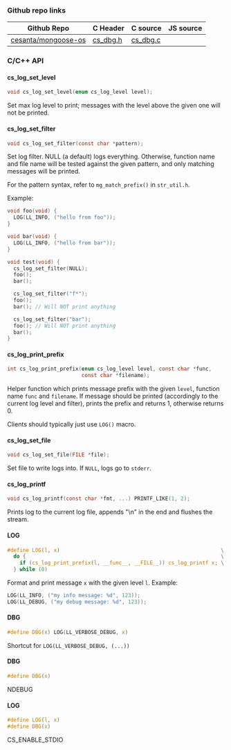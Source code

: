 ### Github repo links
| Github Repo | C Header | C source  | JS source |
| ----------- | -------- | --------  | ----------------- |
| [cesanta/mongoose-os](https://github.com/cesanta/mongoose-os)  | [cs_dbg.h](https://github.com/cesanta/mongoose-os/tree/master/common/cs_dbg.h) | [cs_dbg.c](https://github.com/cesanta/mongoose-os/tree/master/common//cs_dbg.c) |          |


### C/С++ API
#### cs_log_set_level

```c
void cs_log_set_level(enum cs_log_level level);
```

Set max log level to print; messages with the level above the given one will
not be printed.
 
#### cs_log_set_filter

```c
void cs_log_set_filter(const char *pattern);
```

Set log filter. NULL (a default) logs everything.
Otherwise, function name and file name will be tested against the given
pattern, and only matching messages will be printed.

For the pattern syntax, refer to `mg_match_prefix()` in `str_util.h`.

Example:
```c
void foo(void) {
  LOG(LL_INFO, ("hello from foo"));
}

void bar(void) {
  LOG(LL_INFO, ("hello from bar"));
}

void test(void) {
  cs_log_set_filter(NULL);
  foo();
  bar();

  cs_log_set_filter("f*");
  foo();
  bar(); // Will NOT print anything

  cs_log_set_filter("bar");
  foo(); // Will NOT print anything
  bar();
}
```
 
#### cs_log_print_prefix

```c
int cs_log_print_prefix(enum cs_log_level level, const char *func,
                        const char *filename);
```

Helper function which prints message prefix with the given `level`, function
name `func` and `filename`. If message should be printed (accordingly to the
current log level and filter), prints the prefix and returns 1, otherwise
returns 0.

Clients should typically just use `LOG()` macro.
 
#### cs_log_set_file

```c
void cs_log_set_file(FILE *file);
```

Set file to write logs into. If `NULL`, logs go to `stderr`.
 
#### cs_log_printf

```c
void cs_log_printf(const char *fmt, ...) PRINTF_LIKE(1, 2);
```

Prints log to the current log file, appends "\n" in the end and flushes the
stream.
 
#### LOG

```c
#define LOG(l, x)                                                    \
  do {                                                               \
    if (cs_log_print_prefix(l, __func__, __FILE__)) cs_log_printf x; \
  } while (0)
```

Format and print message `x` with the given level `l`. Example:

```c
LOG(LL_INFO, ("my info message: %d", 123));
LOG(LL_DEBUG, ("my debug message: %d", 123));
```
 
#### DBG

```c
#define DBG(x) LOG(LL_VERBOSE_DEBUG, x)
```

Shortcut for `LOG(LL_VERBOSE_DEBUG, (...))`
 
#### DBG

```c
#define DBG(x)
```
 NDEBUG 
#### LOG

```c
#define LOG(l, x)
#define DBG(x)
```
 CS_ENABLE_STDIO 
